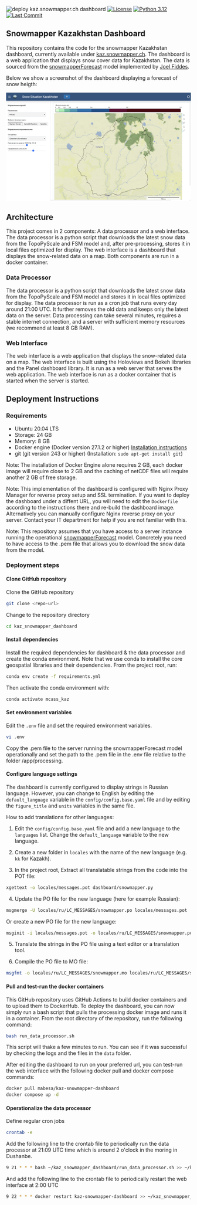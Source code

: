 ![deploy kaz.snowmapper.ch dashboard](https://github.com/hydrosolutions/kaz_snowmapper_dashboard/actions/workflows/docker-build-push.yml/badge.svg) [![License](https://img.shields.io/github/license/hydrosolutions/kaz_snowmapper_dashboard)](https://github.com/hydrosolutions/kaz_snowmapper_dashboard/blob/main/LICENSE) [![Python 3.12](https://img.shields.io/badge/python-3.11-blue.svg)](https://www.python.org/downloads/release/python-311/) [![Last Commit](https://img.shields.io/github/last-commit/hydrosolutions/kaz_snowmapper_dashboard)](https://github.com/hydrosolutions/kaz_snowmapper_dashboard/commits/main)

## Snowmapper Kazakhstan Dashboard
This repository contains the code for the snowmapper Kazakhstan dashboard, currently available under [kaz.snowmapper.ch](https://kaz.snowmapper.ch/snowmapper). The dashboard is a web application that displays snow cover data for Kazakhstan. The data is sourced from the [snowmapperForecast](https://github.com/joelfiddes/snowmapperForecast) model implemented by [Joel Fiddes]([@joelfiddes](https://github.com/joelfiddes)).

Below we show a screenshot of the dashboard displaying a forecast of snow heigth:

![screenshot](static/Screenshot_kazsnowmapper.png)

## Architecture
This project comes in 2 components: A data processor and a web interface. The data processor is a python script that downloads the latest snow data from the TopoPyScale and FSM model and, after pre-processing, stores it in local files optimized for display. The web interface is a dashboard that displays the snow-related data on a map. Both components are run in a docker container.

### Data Processor
The data processor is a python script that downloads the latest snow data from the TopoPyScale and FSM model and stores it in local files optimized for display. The data processor is run as a cron job that runs every day around 21:00 UTC. It further removes the old data and keeps only the latest data on the server. Data processing can take several minutes, requires a stable internet connection, and a server with sufficient memory resources (we recommend at least 8 GB RAM).

### Web Interface
The web interface is a web application that displays the snow-related data on a map. The web interface is built using the Holoviews and Bokeh libraries and the Panel dashboard library. It is run as a web server that serves the web application. The web interface is run as a docker container that is started when the server is started.

## Deployment Instructions
### Requirements
- Ubuntu 20.04 LTS
- Storage: 24 GB
- Memory: 8 GB
- Docker engine (Docker version 27.1.2 or higher) [Installation instructions](https://docs.docker.com/engine/install/ubuntu/)
- git (git version 243 or higher) (Installation: `sudo apt-get install git`)

Note: The installation of Docker Engine alone requires 2 GB, each docker image will require close to 2 GB and the caching of netCDF files will require another 2 GB of free storage.

Note: This implementation of the dashboard is configured with Nginx Proxy Manager for reverse proxy setup and SSL termination. If you want to deploy the dashboard under a diffent URL, you will need to edit the `Dockerfile` according to the instructions there and re-build the dashboard image.
Alternatively you can manually configure Nginx reverse proxy on your server. Contact your IT department for help if you are not familiar with this.

Note: This repository assumes that you have access to a server instance running the operational [snowmapperForecast](https://github.com/joelfiddes/snowmapperForecast) model. Concretely you need to have access to the .pem file that allows you to download the snow data from the model.

### Deployment steps
#### Clone GitHub repository
Clone the GitHub repository
```bash
git clone <repo-url>
```

Change to the repository directory
```bash
cd kaz_snowmapper_dashboard
```

#### Install dependencies
Install the required dependencies for dashboard & the data processor and create the conda environment. Note that we use conda to install the core geospatial libraries and their dependencies. From the project root, run: 
```bash
conda env create -f requirements.yml
```
Then activate the conda environment with: 
```bash
conda activate mcass_kaz
```

#### Set environment variables
Edit the `.env` file and set the required environment variables.
```bash
vi .env
```

Copy the .pem file to the server running the snowmapperForecast model operationally and set the path to the .pem file in the .env file relative to the folder /app/processing.

#### Configure language settings
The dashboard is currently configured to display strings in Russian language. However, you can change to English by editing the `default_language` variable in the `config/config.base.yaml` file and by editing the `figure_title` and `units` variables in the same file.

How to add translations for other languages:   

1. Edit the `config/config.base.yaml` file and add a new language to the `languages` list. Change the `default_language` variable to the new language.  

2. Create a new folder in `locales` with the name of the new language (e.g. `kk` for Kazakh).  
   
3.  In the project root, Extract all translatable strings from the code into the POT file:   
   
```bash
xgettext -o locales/messages.pot dashboard/snowmapper.py
```

4. Update the PO file for the new language (here for example Russian):  

```bash
msgmerge -U locales/ru/LC_MESSAGES/snowmapper.po locales/messages.pot
```

Or create a new PO file for the new language:  

```bash
msginit -i locales/messages.pot -o locales/ru/LC_MESSAGES/snowmapper.po -l ru
```

5. Translate the strings in the PO file using a text editor or a translation tool.

6. Compile the PO file to MO file:  

```bash
msgfmt -o locales/ru/LC_MESSAGES/snowmapper.mo locales/ru/LC_MESSAGES/snowmapper.po
```


#### Pull and test-run the docker containers
This GitHub repository uses GitHub Actions to build docker containers and to upload them to DockerHub. To deploy the dashboard, you can now simply run a bash script that pulls the processing docker image and runs it in a container. From the root directory of the repository, run the following command:
```bash
bash run_data_processor.sh
```
This script will thake a few minutes to run. You can see if it was successful by checking the logs and the files in the `data` folder.

After editing the dashboard to run on your preferred url, you can test-run the web interface with the following docker pull and docker compose commands:
```bash
docker pull mabesa/kaz-snowmapper-dashboard
docker compose up -d
```

#### Operationalize the data processor
Define regular cron jobs
```bash
crontab -e
```

Add the following line to the crontab file to periodically run the data processor at 21:09 UTC time which is around 2 o'clock in the moring in Dushanbe.
```bash
9 21 * * * bash ~/kaz_snowmapper_dashboard/run_data_processor.sh >> ~/kaz_snowmapper_dashboard/logs/crontab_processor.log 2>&1
```

And add the following line to the crontab file to periodically restart the web interface at 2:00 UTC
```bash
9 22 * * * docker restart kaz-snowmapper-dashboard >> ~/kaz_snowmapper_dashboard/logs/crontab_dashboard.log 2>&1
```


